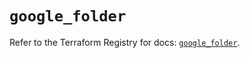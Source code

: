 # `google_folder`

Refer to the Terraform Registry for docs: [`google_folder`](https://registry.terraform.io/providers/hashicorp/google/6.47.0/docs/resources/folder).
